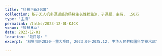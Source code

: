 ```yaml
---
title: "科技创新2030"
collection: 基于无人机多源遥感的杨树生长性状监测，子课题，主持， 150万
type: "主持"
permalink: /talks/2023-12-01-KJCX
venue: "智慧林业"
date: 2023-12-01
location: "项目号: "
excerpt: '科技创新2030--重大项目, 2023.09-2025.12, 中华人民共和国科学技术部'

---
```


